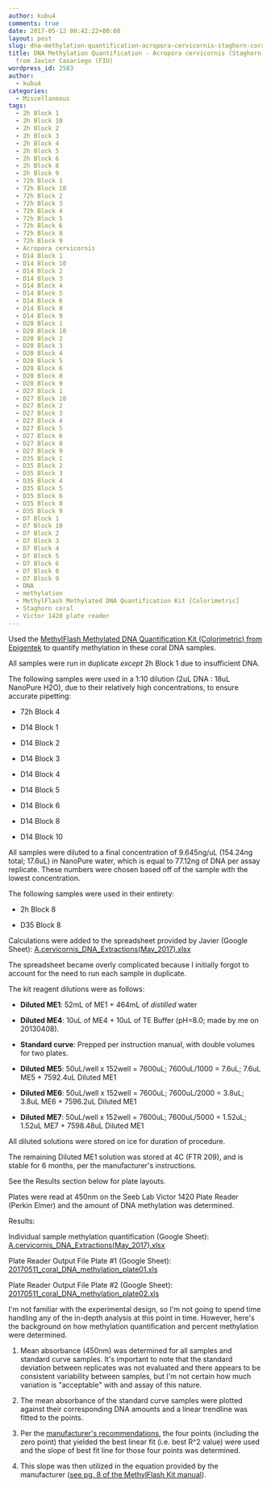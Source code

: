 ```yaml
---
author: kubu4
comments: true
date: 2017-05-12 00:42:22+00:00
layout: post
slug: dna-methylation-quantification-acropora-cervicornis-staghorn-coral-dna-from-javier-casariego-fiu
title: DNA Methylation Quantification - Acropora cervicornis (Staghorn coral) DNA
  from Javier Casariego (FIU)
wordpress_id: 2583
author:
  - kubu4
categories:
  - Miscellaneous
tags:
  - 2h Block 1
  - 2h Block 10
  - 2h Block 2
  - 2h Block 3
  - 2h Block 4
  - 2h Block 5
  - 2h Block 6
  - 2h Block 8
  - 2h Block 9
  - 72h Block 1
  - 72h Block 10
  - 72h Block 2
  - 72h Block 3
  - 72h Block 4
  - 72h Block 5
  - 72h Block 6
  - 72h Block 8
  - 72h Block 9
  - Acropora cervicornis
  - D14 Block 1
  - D14 Block 10
  - D14 Block 2
  - D14 Block 3
  - D14 Block 4
  - D14 Block 5
  - D14 Block 6
  - D14 Block 8
  - D14 Block 9
  - D20 Block 1
  - D20 Block 10
  - D20 Block 2
  - D20 Block 3
  - D20 Block 4
  - D20 Block 5
  - D20 Block 6
  - D20 Block 8
  - D20 Block 9
  - D27 Block 1
  - D27 Block 10
  - D27 Block 2
  - D27 Block 3
  - D27 Block 4
  - D27 Block 5
  - D27 Block 6
  - D27 Block 8
  - D27 Block 9
  - D35 Block 1
  - D35 Block 2
  - D35 Block 3
  - D35 Block 4
  - D35 Block 5
  - D35 Block 6
  - D35 Block 8
  - D35 Block 9
  - D7 Block 1
  - D7 Block 10
  - D7 Block 2
  - D7 Block 3
  - D7 Block 4
  - D7 Block 5
  - D7 Block 6
  - D7 Block 8
  - D7 Block 9
  - DNA
  - methylation
  - MethylFlash Methylated DNA Quantification Kit [Colorimetric]
  - Staghorn coral
  - Victor 1420 plate reader
---
```


Used the [MethylFlash Methylated DNA Quantification Kit (Colorimetric) from Epigentek](httpss://github.com/sr320/LabDocs/blob/master/protocols/Commercial_Protocols/Epigentek_MethylFlash_Methylated_DNA_Quantification_Kit_(Colormietric)_20170515.pdf) to quantify methylation in these coral DNA samples.

All samples were run in duplicate <em>except</em> 2h Block 1 due to insufficient DNA.

The following samples were used in a 1:10 dilution (2uL DNA : 18uL NanoPure H2O), due to their relatively high concentrations, to ensure accurate pipetting:




    
  * 72h Block 4

    
  * D14 Block 1

    
  * D14 Block 2

    
  * D14 Block 3

    
  * D14 Block 4

    
  * D14 Block 5

    
  * D14 Block 6

    
  * D14 Block 8

    
  * D14 Block 10



All samples were diluted to a final concentration of 9.645ng/uL (154.24ng total; 17.6uL) in NanoPure water, which is equal to 77.12ng of DNA per assay replicate. These numbers were chosen based off of the sample with the lowest concentration.

The following samples were used in their entirety:


    
  * 2h Block 8

    
  * D35 Block 8



Calculations were added to the spreadsheet provided by Javier (Google Sheet): [A.cervicornis_DNA_Extractions(May_2017).xlsx](httpss://docs.google.com/spreadsheets/d/1VOZI7LkzBx6tm0RsQQicRNOCKMf83wZb4CMWcdukXgQ/edit?usp=sharing)

The spreadsheet became overly complicated because I initially forgot to account for the need to run each sample in duplicate.

The kit reagent dilutions were as follows:




    
  * **Diluted ME1**: 52mL of ME1 + 464mL of <em>distilled</em> water

    
  * **Diluted ME4**: 10uL of ME4 + 10uL of TE Buffer (pH=8.0; made by me on 20130408).

    
  * **Standard curve**: Prepped per instruction manual, with double volumes for two plates.

    
  * **Diluted ME5**: 50uL/well x 152well = 7600uL; 7600uL/1000 = 7.6uL; 7.6uL ME5 + 7592.4uL Diluted ME1

    
  * **Diluted ME6**: 50uL/well x 152well = 7600uL; 7600uL/2000 = 3.8uL; 3.8uL ME6 + 7596.2uL Diluted ME1

    
  * **Diluted ME7**: 50uL/well x 152well = 7600uL; 7600uL/5000 = 1.52uL; 1.52uL ME7 + 7598.48uL Diluted ME1



All diluted solutions were stored on ice for duration of procedure.

The remaining Diluted ME1 solution was stored at 4C (FTR 209), and is stable for 6 months, per the manufacturer's instructions.

See the Results section below for plate layouts.

Plates were read at 450nm on the Seeb Lab Victor 1420 Plate Reader (Perkin Elmer) and the amount of DNA methylation was determined.

Results:

Individual sample methylation quantification (Google Sheet): [A.cervicornis_DNA_Extractions(May_2017).xlsx](httpss://docs.google.com/spreadsheets/d/1VOZI7LkzBx6tm0RsQQicRNOCKMf83wZb4CMWcdukXgQ/edit?usp=sharing)

Plate Reader Output File Plate #1 (Google Sheet): [20170511_coral_DNA_methylation_plate01.xls](httpss://docs.google.com/spreadsheets/d/1nutJjVm9RvjBqAnVEs-9POFVtEkXbV6RsS1jRPsmw2k/edit?usp=sharing)

Plate Reader Output File Plate #2 (Google Sheet): [20170511_coral_DNA_methylation_plate02.xls](httpss://docs.google.com/spreadsheets/d/1SV_qCBc5MSmS-jMthBQiT1azAOBMLaVgxrLTN2u0b4c/edit?usp=sharing)



I'm not familiar with the experimental design, so I'm not going to spend time handling any of the in-depth analysis at this point in time. However, here's the background on how methylation quantification and percent methylation were determined.





  1. Mean absorbance (450nm) was determined for all samples and standard curve samples. It's important to note that the standard deviation between replicates was not evaluated and there appears to be consistent variability between samples, but I'm not certain how much variation is "acceptable" with and assay of this nature.



  2. The mean absorbance of the standard curve samples were plotted against their corresponding DNA amounts and a linear trendline was fitted to the points.



  3. Per the [manufacturer's recommendations](httpss://github.com/sr320/LabDocs/blob/master/protocols/Commercial_Protocols/Epigentek_MethylFlash_Methylated_DNA_Quantification_Kit_(Colormietric)_20170515.pdf), the four points (including the zero point) that yielded the best linear fit (i.e. best R^2 value) were used and the slope of best fit line for those four points was determined.



  4. This slope was then utilized in the equation provided by the manufacturer ([see pg. 8 of the MethylFlash Kit manual](httpss://github.com/sr320/LabDocs/blob/master/protocols/Commercial_Protocols/Epigentek_MethylFlash_Methylated_DNA_Quantification_Kit_(Colormietric)_20170515.pdf)).




